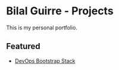 # Bilal Guirre - Projects

This is my personal portfolio.

## Featured

- [DevOps Bootstrap Stack](projects/devops-bootstrap.md)
